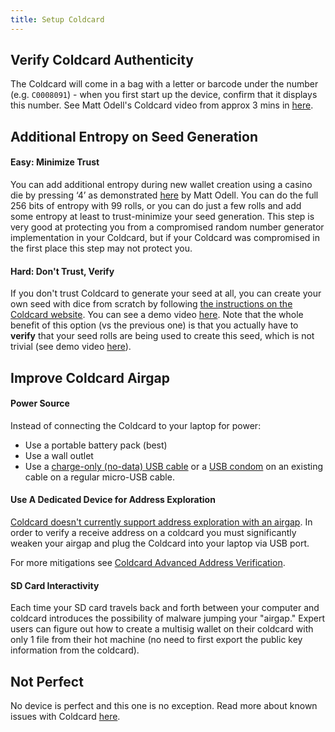 ```yaml
---
title: Setup Coldcard
---
```


## Verify Coldcard Authenticity

The Coldcard will come in a bag with a letter or barcode under the number (e.g. `C0008091`) - when you first start up the device, confirm that it displays this number.
See Matt Odell's Coldcard video from approx 3 mins in [here](https://www.youtube.com/watch?v=sM2uhyROpAQt=180).

## Additional Entropy on Seed Generation

#### Easy: Minimize Trust
You can add additional entropy during new wallet creation using a casino die by pressing ‘4’ as demonstrated [here](https://www.youtube.com/watch?v=sM2uhyROpAQt=681) by Matt Odell.
You can do the full 256 bits of entropy with 99 rolls, or you can do just a few rolls and add some entropy at least to trust-minimize your seed generation.
This step is very good at protecting you from a compromised random number generator implementation in your Coldcard, but if your Coldcard was compromised in the first place this step may not protect you.

#### Hard: Don't Trust, Verify
If you don't trust Coldcard to generate your seed at all, you can create your own seed with dice from scratch by following [the instructions on the Coldcard website](https://coldcardwallet.com/docs/verifying-dice-roll-math).
You can see a demo video [here](https://www.youtube.com/watch?v=Rc29d9m92xg).
Note that the whole benefit of this option (vs the previous one) is that you actually have to **verify** that your seed rolls are being used to create this seed, which is not trivial (see demo video [here](https://www.youtube.com/watch?v=GxdUCoELUu0)). 

## Improve Coldcard Airgap

#### Power Source
Instead of connecting the Coldcard to your laptop for power:

* Use a portable battery pack (best)
* Use a wall outlet
* Use a [charge-only (no-data) USB cable](https://www.amazon.com/PortaPow-Specialised-3-3ft-20AWG-Charge/dp/B00RQ5AZ6Q) or a  [USB condom](https://www.amazon.com/PortaPow-3rd-Gen-Data-Blocker/dp/B00QRRZ2QM) on an existing cable on a regular micro-USB cable.

#### Use A Dedicated Device for Address Exploration
[Coldcard doesn't currently support address exploration with an airgap](https://github.com/Coldcard/firmware/pull/25).
In order to verify a receive address on a coldcard you must significantly weaken your airgap and plug the Coldcard into your laptop via USB port.

For more mitigations see [Coldcard Advanced Address Verification](/verify-receive-address/coldcard-advanced).

#### SD Card Interactivity
Each time your SD card travels back and forth between your computer and coldcard introduces the possibility of malware jumping your "airgap."
Expert users can figure out how to create a multisig wallet on their coldcard with only 1 file from their hot machine (no need to first export the public key information from the coldcard).

## Not Perfect
No device is perfect and this one is no exception.
Read more about known issues with Coldcard [here](/known-issues/hardware/coldcard).
